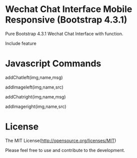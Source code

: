 # Wechat Chat Interface Mobile Responsive (Bootstrap 4.3.1)
Pure Bootstrap 4.3.1 Wechat Chat Interface with function.

Include feature 


# Javascript Commands 

addChatleft(img,name,msg) 

addImageleft(img,name,src)

addChatright(img,name,msg)

addImageright(img,name,src)

# License
The MIT License(http://opensource.org/licenses/MIT)

Please feel free to use and contribute to the development.
